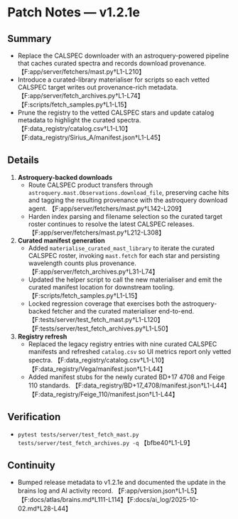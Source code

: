 # Patch Notes — v1.2.1e

## Summary
- Replace the CALSPEC downloader with an astroquery-powered pipeline that caches curated spectra and records download provenance. 【F:app/server/fetchers/mast.py†L1-L210】
- Introduce a curated-library materialiser for scripts so each vetted CALSPEC target writes out provenance-rich metadata. 【F:app/server/fetch_archives.py†L1-L74】【F:scripts/fetch_samples.py†L1-L15】
- Prune the registry to the vetted CALSPEC stars and update catalog metadata to highlight the curated spectra. 【F:data_registry/catalog.csv†L1-L10】【F:data_registry/Sirius_A/manifest.json†L1-L45】

## Details
1. **Astroquery-backed downloads**
   - Route CALSPEC product transfers through `astroquery.mast.Observations.download_file`, preserving cache hits and tagging the resulting provenance with the astroquery download agent. 【F:app/server/fetchers/mast.py†L142-L209】
   - Harden index parsing and filename selection so the curated target roster continues to resolve the latest CALSPEC releases. 【F:app/server/fetchers/mast.py†L212-L308】
2. **Curated manifest generation**
   - Added `materialise_curated_mast_library` to iterate the curated CALSPEC roster, invoking `mast.fetch` for each star and persisting wavelength counts plus provenance. 【F:app/server/fetch_archives.py†L31-L74】
   - Updated the helper script to call the new materialiser and emit the curated manifest location for downstream tooling. 【F:scripts/fetch_samples.py†L1-L15】
   - Locked regression coverage that exercises both the astroquery-backed fetcher and the curated materialiser end-to-end. 【F:tests/server/test_fetch_mast.py†L1-L120】【F:tests/server/test_fetch_archives.py†L1-L50】
3. **Registry refresh**
   - Replaced the legacy registry entries with nine curated CALSPEC manifests and refreshed `catalog.csv` so UI metrics report only vetted spectra. 【F:data_registry/catalog.csv†L1-L10】【F:data_registry/Vega/manifest.json†L1-L44】
   - Added manifest stubs for the newly curated BD+17 4708 and Feige 110 standards. 【F:data_registry/BD+17_4708/manifest.json†L1-L44】【F:data_registry/Feige_110/manifest.json†L1-L44】

## Verification
- `pytest tests/server/test_fetch_mast.py tests/server/test_fetch_archives.py -q` 【bfbe40†L1-L9】

## Continuity
- Bumped release metadata to v1.2.1e and documented the update in the brains log and AI activity record. 【F:app/version.json†L1-L5】【F:docs/atlas/brains.md†L111-L114】【F:docs/ai_log/2025-10-02.md†L28-L44】
